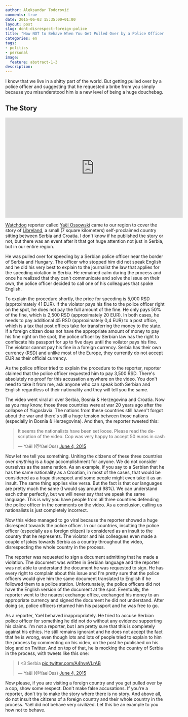 ```yaml
---
author: Aleksandar Todorović
comments: true
date: 2015-06-03 15:35:00+01:00
layout: post
slug: dont-disrespect-foreign-police
title: "How NOT to Behave When You Get Pulled Over by a Police Officer in a Foreign Country"
categories: en
tags:
- politics
- personal
image:
  feature: abstract-1-3
description:
---
```


I know that we live in a shitty part of the world. But getting pulled over by a police officer and suggesting that he requested a bribe from you simply because you misunderstood him is a new level of being a huge douchebag.

## The Story

<iframe width="560" height="315" src="https://www.youtube.com/embed/IPhYl81--fY" frameborder="0" allowfullscreen></iframe>

[Watchdog](http://watchdog.org/) reporter called [Yaël Ossowski](http://watchdog.org/author/yael/) came to our region to cover the story of [Libreland](https://liberland.org/en/main/), a small (7 square kilometers) self-proclaimed country sitting between Serbia and Croatia. I don't know if he published the story or not, but there was an event after it that got huge attention not just in Serbia, but in our entire region.

He was pulled over for speeding by a Serbian police officer near the border of Serbia and Hungary. The officer who stopped him did not speak English and he did his very best to explain to the journalist the law that applies for the speeding violation in Serbia. He remained calm during the process and once he realized that they can't communicate and solve the issue on their own, the police officer decided to call one of his colleagues that spoke English.

To explain the procedure shortly, the price for speeding is 5,000 RSD (approximately 41 EUR). If the violator pays his fine to the police officer right on the spot, he does not pay the full amount of the fine. He only pays 50% of the fine, which is 2,500  RSD (approximately 20 EUR). In both cases, he needs to pay additional 45 RSD (approximately 0,4 EUR) to a post office, which is a tax that post offices take for transferring the money to the state. If a foreign citizen does not have the appropriate amount of money to pay his fine right on the spot, the police officer by Serbian law has the right to confiscate his passport for up to five days until the voilator pays his fine. The violator cannot pay his fine in a foreign currency. Serbia has their own currency (RSD) and unlike most of the Europe, they currently do not accept EUR as their official currency.

As the police officer tried to explain the procedure to the reporter, reporter claimed that the police officer requested him to pay 3,500 RSD. There's absolutely no proof for this accusation anywhere on the video. You don't need to take it from me, ask anyone who can speak both Serbian and English regardless of their nationality and they will tell you the same.

The video went viral all over Serbia, Bosnia & Herzegovina and Croatia. Now as you may know, those three countries were at war 20 years ago after the collapse of Yugoslavia. The nations from these countries still haven't forgot about the war and there's still a huge tension between those nations (especially in Bosnia & Herzegovina). And then, the reporter tweeted this:

<blockquote class="twitter-tweet" lang="en"><p lang="en" dir="ltr">It seems the nationalists have been set loose. Please read the description of the video. Cop was very happy to accept 50 euros in cash</p>&mdash; Yaël (@YaelOss) <a href="https://twitter.com/YaelOss/status/606367814484664320">June 4, 2015</a></blockquote>
<script async src="//platform.twitter.com/widgets.js" charset="utf-8"></script>

Now let me tell you something. Uniting the citizens of these three countries over _anything_ is a _huge_ accomplishment for anyone. We do not consider ourselves as the same nation. As an example, if you say to a Serbian that he has the same nationality as a Croatian, in most of the cases, that would be considered as a _huge_ disrespect and some people might even take it as an insult. The same thing applies vise versa. But the fact is that our languages are pretty much the same (I would say around 98%). We can understand each other perfectly, but we will never say that we speak the same language. This is why you have people from all three countries defending the police officer in the comments on the video. As a conclusion, calling us nationalists is just completely incorrect.

Now this video managed to go viral because the reporter showed a huge disrespect towards the police officer. In our countries, insulting the police officer (especially as a foreign citizen) is considered as an insult to the country that he represents. The violator and his colleagues even made a couple of jokes towards Serbia as a country throughout the video, disrespecting the whole country in the process.

The reporter was requested to sign a document admitting that he made a violation. The document was written in Serbian language and the reporter was not able to understand the document he was requested to sign. He has every right to complain about this issue and I'm pretty sure that the police officers would give him the same document translated to English if he followed them to a police station. Unfortunately, the police officers did not have the English version of the document at the spot. Eventually, the reporter went to the nearest exchange office, exchanged his money to an appropriate currency and signed the document he did not understand. After doing so, police officers returned him his passport and he was free to go.

As a reporter, Yaël behaved inappropriately. He tried to accuse Serbian police officer for something he did not do without any evidence supporting his claims. I'm not a reporter, but I am pretty sure that this is completely against his ethics. He still remains ignorant and he does not accept the fact that he is wrong, even though lots and lots of people tried to explain to him the process by commenting on his video, on the post he published on his blog and on Twitter. And on top of that, he is mocking the country of Serbia in the process, with tweets like this one:

<blockquote class="twitter-tweet" lang="en"><p lang="en" dir="ltr">I &lt;3 Serbia <a href="http://t.co/A4hveVLrAB">pic.twitter.com/A4hveVLrAB</a></p>&mdash; Yaël (@YaelOss) <a href="https://twitter.com/YaelOss/status/606393796708978688">June 4, 2015</a></blockquote>
<script async src="//platform.twitter.com/widgets.js" charset="utf-8"></script>

Now please, if you are visiting a foreign country and you get pulled over by a cop, show some respect. Don't make false accusations. If you're a reporter, don't try to make the story where there is no story. And above all, do not insult the citizens of a foreign country and their whole country in the process. Yaël did not behave very civilized. Let this be an example to you how not to behave.

